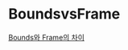 # BoundsvsFrame

[Bounds와 Frame의 차이](https://fomaios.tistory.com/entry/Bounds%EC%99%80-Frame%EC%9D%98-%EC%B0%A8%EC%9D%B4)
